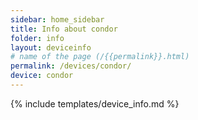 ```yaml
---
sidebar: home_sidebar
title: Info about condor
folder: info
layout: deviceinfo
# name of the page (/{{permalink}}.html)
permalink: /devices/condor/
device: condor
---
```

{% include templates/device_info.md %}
